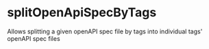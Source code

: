 # splitOpenApiSpecByTags
Allows splitting a given openAPI spec file by tags into individual tags' openAPI spec files
